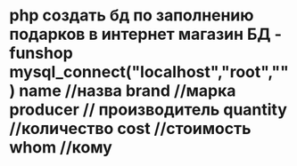 php
создать бд по заполнению подарков в интернет магазин
            БД - funshop
            mysql_connect("localhost","root","")
            <td>name</td> //назва
            <td>brand</td> //марка
            <td>producer</td> // производитель
            <td>quantity</td> //количество
            <td>cost</td> //стоимость
            <td>whom</td> //кому
===
